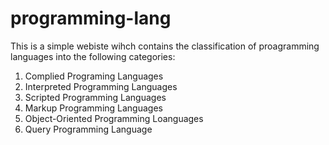 # programming-lang

This is a simple webiste wihch contains the classification of proagramming languages into the following categories:
<ol>
  <li>Complied Programing Languages</li>
  <li>Interpreted Programming Languages</li>
  <li>Scripted Programming Languages</li>
  <li>Markup Programming Languages</li>
  <li>Object-Oriented Programming Loanguages</li>
  <li>Query Programming Language</li>
</ol>
